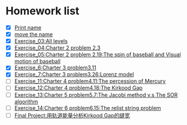 # Homework list
- [x] [Print name](https://github.com/2015301020092/compuational_physics_N2015301020092/tree/Readme-editor)
- [x] [move the name](https://github.com/2015301020092/compuational_physics_N2015301020092/tree/move-the-name)
- [x] [Exercise_03:All levels](https://github.com/2015301020092/compuational_physics_N2015301020092/tree/master/Exercise1.3)
- [x] [Exercise_04:Charter 2 problem 2.3](https://www.zybuluo.com/2015301020092/note/914404)
- [x] [Exercise_05:Charter 2 problem 2.19:The spin of baseball and Visual motion of baseball](https://www.zybuluo.com/2015301020092/note/922503)
- [x] [Exercise_6:Charter 3 problem3.11](https://www.zybuluo.com/xiaoyuerlhy/note/930882)
- [x] [Exercise_7:Charter 3 problem3.26:Lorenz model](https://www.zybuluo.com/2015301020092/note/938901)
- [ ] [Exercise_11:Charter 4 problem4.11:The percession of Mercury]()
- [ ] [Exercise_12:Charter 4 problem4.18:The Kirkood Gap]()
- [ ] [Exercise_13:Charter 5 problem5.7:The Jacobi method v.s The SOR algorithm]()
- [ ] [Exercise_14:Charter 6 problem6.15:The relist string problem]()
- [ ] [Final Project:用轨道能量分析Kirkood Gap的缝宽]()
